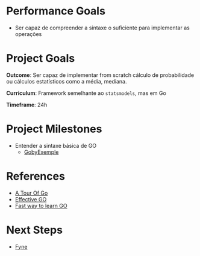 # Performance Goals

- Ser capaz de compreender a sintaxe o suficiente para implementar as operações

# Project Goals

**Outcome**: Ser capaz de implementar from scratch cálculo de probabilidade ou cálculos estatísticos como a média, mediana.

**Curriculum**: Framework semelhante ao `statsmodels`, mas em Go

**Timeframe**: 24h

# Project Milestones

- Entender a sintaxe básica de GO
    - [GobyExemple](https://gobyexample.com/)

# References

- [A Tour Of Go](https://go.dev/tour/welcome/1)
- [Effective GO](https://go.dev/doc/effective_go)
- [Fast way to learn GO](https://www.reddit.com/r/golang/comments/1465pwq/fastest_way_to_learn_golang/)

# Next Steps
- [Fyne](https://dev.to/vikkio88/fyne-ill-do-it-myself-adventures-in-desktop-app-development-2di1)

